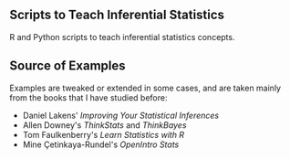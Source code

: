 ## Scripts to Teach Inferential Statistics

R and Python scripts to teach inferential statistics concepts.

## Source of Examples

Examples are tweaked or extended in some cases, and are taken mainly from the books that I have studied before:
* Daniel Lakens' <em>Improving Your Statistical Inferences</em>
* Allen Downey's <em>ThinkStats</em> and <em>ThinkBayes</em>
* Tom Faulkenberry's <em>Learn Statistics with R </em>
* Mine Çetinkaya-Rundel's <em> OpenIntro Stats </em>

